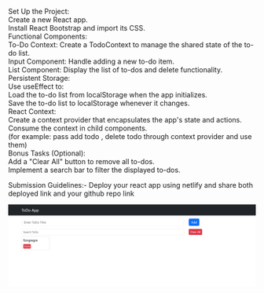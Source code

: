 Set Up the Project:  
Create a new React app.  
Install React Bootstrap and import its CSS.  
Functional Components:  
To-Do Context: Create a TodoContext to manage the shared state of the to-do list.  
Input Component: Handle adding a new to-do item.  
List Component: Display the list of to-dos and delete functionality.  
Persistent Storage:  
Use useEffect to:  
Load the to-do list from localStorage when the app initializes.  
Save the to-do list to localStorage whenever it changes.  
React Context:  
Create a context provider that encapsulates the app's state and actions.  
Consume the context in child components.  
(for example: pass add todo , delete todo through context provider and use them)  
Bonus Tasks (Optional):  
Add a "Clear All" button to remove all to-dos.  
Implement a search bar to filter the displayed to-dos.  
  
Submission Guidelines:- Deploy your react app using netlify and share both deployed link and your github repo link  

![alt text](image.png)
